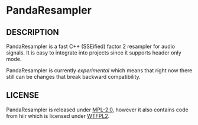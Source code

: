 # PandaResampler

## DESCRIPTION

PandaResampler is a fast C++ (SSEified) factor 2 resampler for audio signals.
It is easy to integrate into projects since it supports header only mode.

PandaResampler is currently *experimental* which means that right now there
still can be changes that break backward compatibility.

## LICENSE

PandaResampler is released under
[MPL-2.0](https://github.com/swesterfeld/pandaresampler/blob/master/MPL-2.0.txt),
however it also contains code from hiir which is licensed under
[WTFPL2](https://github.com/swesterfeld/pandaresampler/blob/master/lib/hiir/license.txt).
